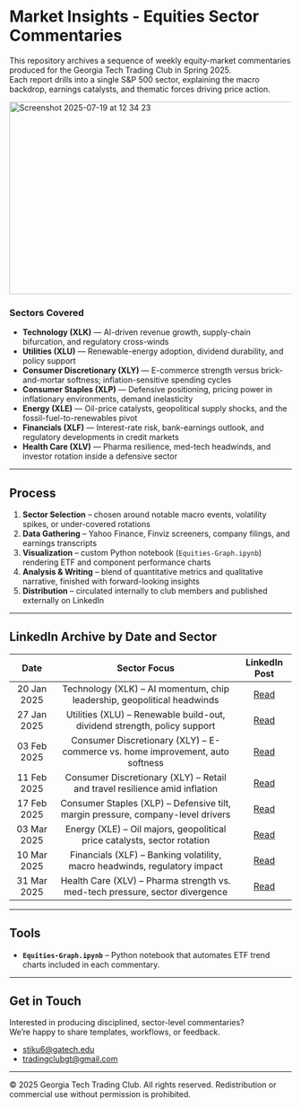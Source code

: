 # Market Insights - Equities Sector Commentaries

This repository archives a sequence of weekly equity-market commentaries produced for the Georgia Tech Trading Club in Spring 2025.  
Each report drills into a single S&P 500 sector, explaining the macro backdrop, earnings catalysts, and thematic forces driving price action.

<img width="1414" height="343" alt="Screenshot 2025-07-19 at 12 34 23" src="https://github.com/user-attachments/assets/ee4739a0-5a68-455a-92ee-1ab078c4adea" />

### Sectors Covered

- **Technology (XLK)** — AI-driven revenue growth, supply-chain bifurcation, and regulatory cross-winds  
- **Utilities (XLU)** — Renewable-energy adoption, dividend durability, and policy support  
- **Consumer Discretionary (XLY)** — E-commerce strength versus brick-and-mortar softness; inflation-sensitive spending cycles  
- **Consumer Staples (XLP)** — Defensive positioning, pricing power in inflationary environments, demand inelasticity  
- **Energy (XLE)** — Oil-price catalysts, geopolitical supply shocks, and the fossil-fuel-to-renewables pivot  
- **Financials (XLF)** — Interest-rate risk, bank-earnings outlook, and regulatory developments in credit markets  
- **Health Care (XLV)** — Pharma resilience, med-tech headwinds, and investor rotation inside a defensive sector  

---

## Process

1. **Sector Selection** – chosen around notable macro events, volatility spikes, or under-covered rotations  
2. **Data Gathering** – Yahoo Finance, Finviz screeners, company filings, and earnings transcripts  
3. **Visualization** – custom Python notebook (`Equities-Graph.ipynb`) rendering ETF and component performance charts  
4. **Analysis & Writing** – blend of quantitative metrics and qualitative narrative, finished with forward-looking insights  
5. **Distribution** – circulated internally to club members and published externally on LinkedIn  

---

## LinkedIn Archive by Date and Sector

<div align="center">

<table>
  <thead>
    <tr>
      <th style="text-align:center;">Date</th>
      <th style="text-align:center;">Sector Focus</th>
      <th style="text-align:center;">LinkedIn Post</th>
    </tr>
  </thead>
  <tbody>
    <tr>
      <td style="text-align:center;">20 Jan 2025</td>
      <td style="text-align:center;">Technology (XLK) – AI momentum, chip leadership, geopolitical headwinds</td>
      <td style="text-align:center;"><a href="https://www.linkedin.com/posts/tradingclubgt_market-insights-21january2025-activity-7287531806323597312-9VpT">Read</a></td>
    </tr>
    <tr>
      <td style="text-align:center;">27 Jan 2025</td>
      <td style="text-align:center;">Utilities (XLU) – Renewable build-out, dividend strength, policy support</td>
      <td style="text-align:center;"><a href="https://www.linkedin.com/posts/tradingclubgt_market-insights-27january2025-activity-7289663013186404355-bgxJ">Read</a></td>
    </tr>
    <tr>
      <td style="text-align:center;">03 Feb 2025</td>
      <td style="text-align:center;">Consumer Discretionary (XLY) – E-commerce vs. home improvement, auto softness</td>
      <td style="text-align:center;"><a href="https://www.linkedin.com/posts/tradingclubgt_market-insights-3february2025-activity-7292199377429749761-IJaN">Read</a></td>
    </tr>
    <tr>
      <td style="text-align:center;">11 Feb 2025</td>
      <td style="text-align:center;">Consumer Discretionary (XLY) – Retail and travel resilience amid inflation</td>
      <td style="text-align:center;"><a href="https://www.linkedin.com/posts/tradingclubgt_market-insights-11february2025-activity-7295113583447687168-K7-X">Read</a></td>
    </tr>
    <tr>
      <td style="text-align:center;">17 Feb 2025</td>
      <td style="text-align:center;">Consumer Staples (XLP) – Defensive tilt, margin pressure, company-level drivers</td>
      <td style="text-align:center;"><a href="https://www.linkedin.com/posts/tradingclubgt_market-insights-17feb2025-activity-7297265057367838723-oTjj">Read</a></td>
    </tr>
    <tr>
      <td style="text-align:center;">03 Mar 2025</td>
      <td style="text-align:center;">Energy (XLE) – Oil majors, geopolitical price catalysts, sector rotation</td>
      <td style="text-align:center;"><a href="https://www.linkedin.com/posts/tradingclubgt_market-insights-3mar2025-activity-7302341095814803457-Pve3">Read</a></td>
    </tr>
    <tr>
      <td style="text-align:center;">10 Mar 2025</td>
      <td style="text-align:center;">Financials (XLF) – Banking volatility, macro headwinds, regulatory impact</td>
      <td style="text-align:center;"><a href="https://www.linkedin.com/posts/tradingclubgt_market-insights-10march2025-activity-7304867756418424832-p3J6">Read</a></td>
    </tr>
    <tr>
      <td style="text-align:center;">31 Mar 2025</td>
      <td style="text-align:center;">Health Care (XLV) – Pharma strength vs. med-tech pressure, sector divergence</td>
      <td style="text-align:center;"><a href="https://www.linkedin.com/posts/tradingclubgt_market-insights-31march2025-activity-7312490109998645248-VBvn">Read</a></td>
    </tr>
  </tbody>
</table>

</div>

---

## Tools

- **`Equities-Graph.ipynb`** – Python notebook that automates ETF trend charts included in each commentary.

---

## Get in Touch

Interested in producing disciplined, sector-level commentaries?  
We’re happy to share templates, workflows, or feedback.

- stiku6@gatech.edu  
- tradingclubgt@gmail.com  

---

© 2025 Georgia Tech Trading Club. All rights reserved. Redistribution or commercial use without permission is prohibited.
